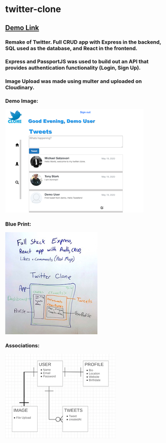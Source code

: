 # twitter-clone
## [Demo Link](https://twitter-clone-client-three.vercel.app/)
### Remake of Twitter. Full CRUD app with Express in the backend, SQL used as the database, and React in the frontend.
### Express and PassportJS was used to build out an API that provides authentication functionality (Login, Sign Up).
### Image Upload was made using multer and uploaded on Cloudinary.

### Demo Image:
![](tweetImg.png)

### Blue Print:             
![](blueprint.jpeg)  

### Associations:
![](associations.png)



